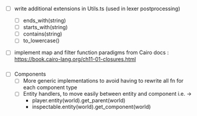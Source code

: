 - [ ] write additional extensions in Utils.ts (used in lexer postprocessing)

  - [ ] ends_with(string)
  - [ ] starts_with(string)
  - [ ] contains(string)
  - [ ] to_lowercase()

- [ ] implement map and filter function paradigms from Cairo docs : https://book.cairo-lang.org/ch11-01-closures.html

###

- [ ] Components
  - [ ] More generic implementations to avoid having to rewrite all fn for each component type
  - [ ] Entity handlers, to move easily between entity and component i.e. ->
    - player.entity(world).get_parent(world)
    - inspectable.entity(world).get_component(world)
